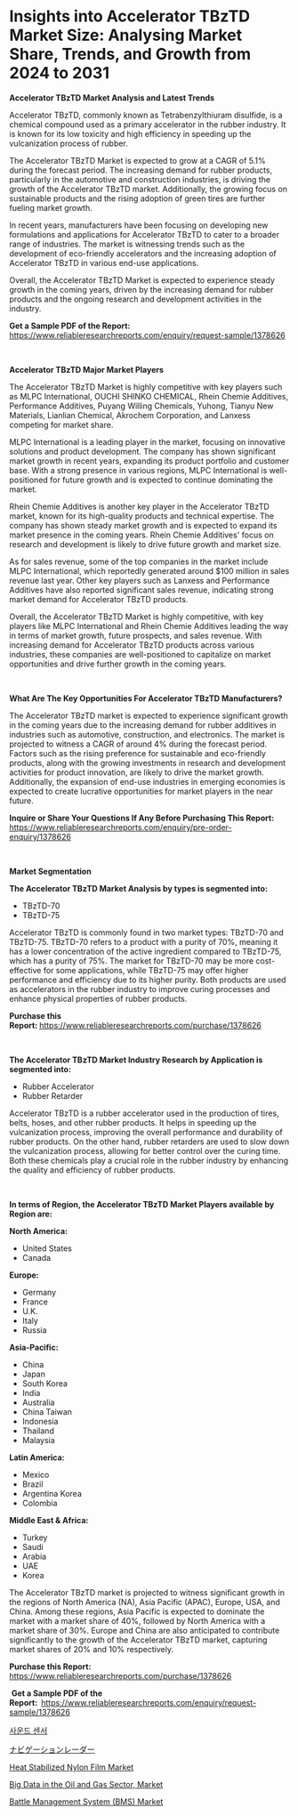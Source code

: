 <p><h1>Insights into Accelerator TBzTD Market Size: Analysing Market Share, Trends, and Growth from 2024 to 2031</h1></p><p><strong>Accelerator TBzTD Market Analysis and Latest Trends</strong></p>
<p><p>Accelerator TBzTD, commonly known as Tetrabenzylthiuram disulfide, is a chemical compound used as a primary accelerator in the rubber industry. It is known for its low toxicity and high efficiency in speeding up the vulcanization process of rubber.</p><p>The Accelerator TBzTD Market is expected to grow at a CAGR of 5.1% during the forecast period. The increasing demand for rubber products, particularly in the automotive and construction industries, is driving the growth of the Accelerator TBzTD market. Additionally, the growing focus on sustainable products and the rising adoption of green tires are further fueling market growth.</p><p>In recent years, manufacturers have been focusing on developing new formulations and applications for Accelerator TBzTD to cater to a broader range of industries. The market is witnessing trends such as the development of eco-friendly accelerators and the increasing adoption of Accelerator TBzTD in various end-use applications.</p><p>Overall, the Accelerator TBzTD Market is expected to experience steady growth in the coming years, driven by the increasing demand for rubber products and the ongoing research and development activities in the industry.</p></p>
<p><strong>Get a Sample PDF of the Report:&nbsp;</strong> <a href="https://www.reliableresearchreports.com/enquiry/request-sample/1378626">https://www.reliableresearchreports.com/enquiry/request-sample/1378626</a></p>
<p>&nbsp;</p>
<p><strong>Accelerator TBzTD Major Market Players</strong></p>
<p><p>The Accelerator TBzTD Market is highly competitive with key players such as MLPC International, OUCHI SHINKO CHEMICAL, Rhein Chemie Additives, Performance Additives, Puyang Willing Chemicals, Yuhong, Tianyu New Materials, Lianlian Chemical, Akrochem Corporation, and Lanxess competing for market share.</p><p>MLPC International is a leading player in the market, focusing on innovative solutions and product development. The company has shown significant market growth in recent years, expanding its product portfolio and customer base. With a strong presence in various regions, MLPC International is well-positioned for future growth and is expected to continue dominating the market.</p><p>Rhein Chemie Additives is another key player in the Accelerator TBzTD market, known for its high-quality products and technical expertise. The company has shown steady market growth and is expected to expand its market presence in the coming years. Rhein Chemie Additives' focus on research and development is likely to drive future growth and market size.</p><p>As for sales revenue, some of the top companies in the market include MLPC International, which reportedly generated around $100 million in sales revenue last year. Other key players such as Lanxess and Performance Additives have also reported significant sales revenue, indicating strong market demand for Accelerator TBzTD products.</p><p>Overall, the Accelerator TBzTD Market is highly competitive, with key players like MLPC International and Rhein Chemie Additives leading the way in terms of market growth, future prospects, and sales revenue. With increasing demand for Accelerator TBzTD products across various industries, these companies are well-positioned to capitalize on market opportunities and drive further growth in the coming years.</p></p>
<p>&nbsp;</p>
<p><strong>What Are The Key Opportunities For Accelerator TBzTD Manufacturers?</strong></p>
<p><p>The Accelerator TBzTD market is expected to experience significant growth in the coming years due to the increasing demand for rubber additives in industries such as automotive, construction, and electronics. The market is projected to witness a CAGR of around 4% during the forecast period. Factors such as the rising preference for sustainable and eco-friendly products, along with the growing investments in research and development activities for product innovation, are likely to drive the market growth. Additionally, the expansion of end-use industries in emerging economies is expected to create lucrative opportunities for market players in the near future.</p></p>
<p><strong>Inquire or Share Your Questions If Any Before Purchasing This Report:</strong> <a href="https://www.reliableresearchreports.com/enquiry/pre-order-enquiry/1378626">https://www.reliableresearchreports.com/enquiry/pre-order-enquiry/1378626</a></p>
<p>&nbsp;</p>
<p><strong>Market Segmentation</strong></p>
<p><strong>The Accelerator TBzTD Market Analysis by types is segmented into:</strong></p>
<p><ul><li>TBzTD-70</li><li>TBzTD-75</li></ul></p>
<p><p>Accelerator TBzTD is commonly found in two market types: TBzTD-70 and TBzTD-75. TBzTD-70 refers to a product with a purity of 70%, meaning it has a lower concentration of the active ingredient compared to TBzTD-75, which has a purity of 75%. The market for TBzTD-70 may be more cost-effective for some applications, while TBzTD-75 may offer higher performance and efficiency due to its higher purity. Both products are used as accelerators in the rubber industry to improve curing processes and enhance physical properties of rubber products.</p></p>
<p><strong>Purchase this Report:&nbsp;</strong><a href="https://www.reliableresearchreports.com/purchase/1378626">https://www.reliableresearchreports.com/purchase/1378626</a></p>
<p>&nbsp;</p>
<p><strong>The Accelerator TBzTD Market Industry Research by Application is segmented into:</strong></p>
<p><ul><li>Rubber Accelerator</li><li>Rubber Retarder</li></ul></p>
<p><p>Accelerator TBzTD is a rubber accelerator used in the production of tires, belts, hoses, and other rubber products. It helps in speeding up the vulcanization process, improving the overall performance and durability of rubber products. On the other hand, rubber retarders are used to slow down the vulcanization process, allowing for better control over the curing time. Both these chemicals play a crucial role in the rubber industry by enhancing the quality and efficiency of rubber products.</p></p>
<p>&nbsp;</p>
<p><strong>In terms of Region, the Accelerator TBzTD Market Players available by Region are:</strong></p>
<p>
    <p> <strong> North America: </strong>
        <ul>
            <li>United States</li>
            <li>Canada</li>
        </ul>
        </p> 
    <p> <strong> Europe: </strong>
        <ul>
            <li>Germany</li>
            <li>France</li>
            <li>U.K.</li>
            <li>Italy</li>
            <li>Russia</li>
        </ul>
        </p> 
    <p> <strong> Asia-Pacific: </strong>
        <ul>
            <li>China</li>
            <li>Japan</li>
            <li>South Korea</li>
            <li>India</li>
            <li>Australia</li>
            <li>China Taiwan</li>
            <li>Indonesia</li>
            <li>Thailand</li>
            <li>Malaysia</li>
        </ul>
        </p> 
    <p> <strong> Latin America: </strong>
        <ul>
            <li>Mexico</li>
            <li>Brazil</li>
            <li>Argentina Korea</li>
            <li>Colombia</li>
        </ul>
        </p> 
    <p> <strong> Middle East & Africa: </strong>
        <ul>
            <li>Turkey</li>
            <li>Saudi</li>
            <li>Arabia</li>
            <li>UAE</li>
            <li>Korea</li>
        </ul>
    </p>
    </p>
<p><p>The Accelerator TBzTD market is projected to witness significant growth in the regions of North America (NA), Asia Pacific (APAC), Europe, USA, and China. Among these regions, Asia Pacific is expected to dominate the market with a market share of 40%, followed by North America with a market share of 30%. Europe and China are also anticipated to contribute significantly to the growth of the Accelerator TBzTD market, capturing market shares of 20% and 10% respectively.</p></p>
<p><strong>Purchase this Report: </strong><a href="https://www.reliableresearchreports.com/purchase/1378626">https://www.reliableresearchreports.com/purchase/1378626</a></p>
<p>&nbsp;<strong>Get a Sample PDF of the Report:&nbsp;&nbsp;</strong><a href="https://www.reliableresearchreports.com/enquiry/request-sample/1378626">https://www.reliableresearchreports.com/enquiry/request-sample/1378626</a></p>
<p><strong></strong></p>
<p><p><a href="https://github.com/bvubpqd5241630/Market-Research-Report-List-1/blob/main/5979322194438.md">사운드 센서</a></p><p><a href="https://github.com/xemfu2379520/Market-Research-Report-List-1/blob/main/2243102194716.md">ナビゲーションレーダー</a></p><p><a href="https://github.com/cecuraprangm/Market-Research-Report-List-1/blob/main/heat-stabilized-nylon-film-market.md">Heat Stabilized Nylon Film Market</a></p><p><a href="https://issuu.com/reportprime-2/docs/big-data-in-the-oil-and-gas-sector-market-size-203">Big Data in the Oil and Gas Sector, Market</a></p><p><a href="https://issuu.com/reportprime-2/docs/battle-management-system-bms-market-size-2030.pptx">Battle Management System (BMS) Market</a></p></p>